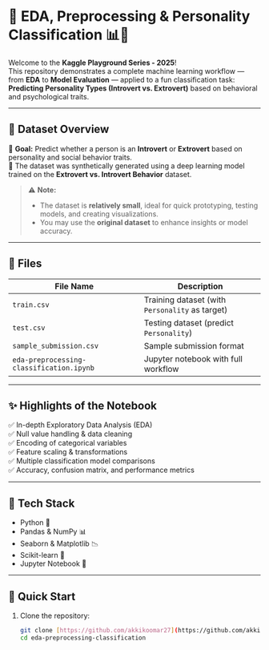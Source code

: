 # 🧠 EDA, Preprocessing & Personality Classification 📊🧬

Welcome to the **Kaggle Playground Series - 2025**!  
This repository demonstrates a complete machine learning workflow — from **EDA** to **Model Evaluation** — applied to a fun classification task: **Predicting Personality Types (Introvert vs. Extrovert)** based on behavioral and psychological traits.

---

## 📘 Dataset Overview

🧩 **Goal:** Predict whether a person is an **Introvert** or **Extrovert** based on personality and social behavior traits.  
🧠 The dataset was synthetically generated using a deep learning model trained on the **Extrovert vs. Introvert Behavior** dataset.

> ⚠️ **Note:**  
> - The dataset is **relatively small**, ideal for quick prototyping, testing models, and creating visualizations.  
> - You may use the **original dataset** to enhance insights or model accuracy.

---

## 📁 Files

| File Name             | Description                                                   |
|----------------------|---------------------------------------------------------------|
| `train.csv`           | Training dataset (with `Personality` as target)              |
| `test.csv`            | Testing dataset (predict `Personality`)                      |
| `sample_submission.csv` | Sample submission format                                    |
| `eda-preprocessing-classification.ipynb` | Jupyter notebook with full workflow         |

---

## ✨ Highlights of the Notebook

✅ In-depth Exploratory Data Analysis (EDA)  
✅ Null value handling & data cleaning  
✅ Encoding of categorical variables  
✅ Feature scaling & transformations  
✅ Multiple classification model comparisons  
✅ Accuracy, confusion matrix, and performance metrics  

---

## 🧰 Tech Stack

- Python 🐍  
- Pandas & NumPy 📊  
- Seaborn & Matplotlib 📉  
- Scikit-learn 🤖  
- Jupyter Notebook 📓  

---

## 🚀 Quick Start

1. Clone the repository:
   ```bash
   git clone [https://github.com/akkikoomar27](https://github.com/akkikoomar27)/eda-preprocessing-classification.git
   cd eda-preprocessing-classification


  

